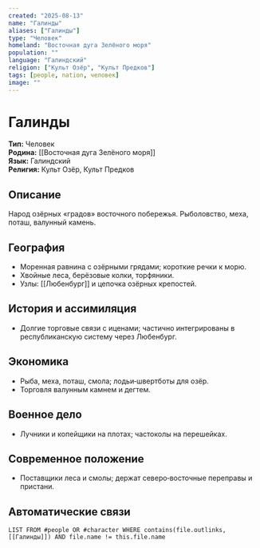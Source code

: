 ```yaml
---
created: "2025-08-13"
name: "Галинды"
aliases: ["Галинды"]
type: "Человек"
homeland: "Восточная дуга Зелёного моря"
population: ""
language: "Галиндский"
religion: ["Культ Озёр", "Культ Предков"]
tags: [people, nation, человек]
image: ""
---
```

# Галинды

**Тип:** Человек  
**Родина:** [[Восточная дуга Зелёного моря]]  
**Язык:** Галиндский  
**Религия:** Культ Озёр, Культ Предков  

## Описание
Народ озёрных «градов» восточного побережья. Рыболовство, меха, поташ, валунный камень.

## География
- Моренная равнина с озёрными грядами; короткие речки к морю.  
- Хвойные леса, берёзовые колки, торфяники.  
- Узлы: [[Любенбург]] и цепочка озёрных крепостей.

## История и ассимиляция
- Долгие торговые связи с иценами; частично интегрированы в республиканскую систему через Любенбург.

## Экономика
- Рыба, меха, поташ, смола; лодьи‑швертботы для озёр.  
- Торговля валунным камнем и дегтем.

## Военное дело
- Лучники и копейщики на плотах; частоколы на перешейках.

## Современное положение
- Поставщики леса и смолы; держат северо‑восточные переправы и пристани.

## Автоматические связи
```dataview
LIST FROM #people OR #character WHERE contains(file.outlinks, [[Галинды]]) AND file.name != this.file.name
```

